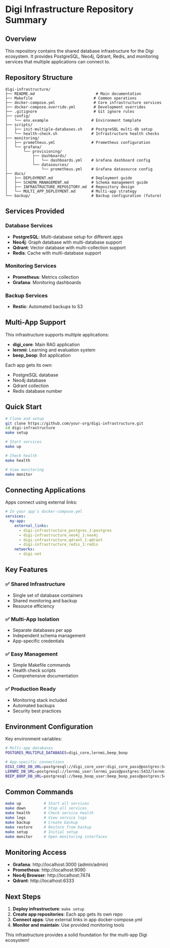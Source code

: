 # Digi Infrastructure Repository Summary

## Overview

This repository contains the shared database infrastructure for the Digi ecosystem. It provides PostgreSQL, Neo4j, Qdrant, Redis, and monitoring services that multiple applications can connect to.

## Repository Structure

```
digi-infrastructure/
├── README.md                           # Main documentation
├── Makefile                           # Common operations
├── docker-compose.yml                 # Core infrastructure services
├── docker-compose.override.yml        # Development overrides
├── .gitignore                         # Git ignore rules
├── config/
│   └── env.example                   # Environment template
├── scripts/
│   ├── init-multiple-databases.sh    # PostgreSQL multi-db setup
│   └── health-check.sh               # Infrastructure health checks
├── monitoring/
│   ├── prometheus.yml                # Prometheus configuration
│   └── grafana/
│       └── provisioning/
│           ├── dashboards/
│           │   └── dashboards.yml    # Grafana dashboard config
│           └── datasources/
│               └── prometheus.yml    # Grafana datasource config
├── docs/
│   ├── DEPLOYMENT.md                 # Deployment guide
│   ├── SCHEMA_MANAGEMENT.md          # Schema management guide
│   ├── INFRASTRUCTURE_REPOSITORY.md  # Repository design
│   └── MULTI_APP_DEPLOYMENT.md       # Multi-app strategy
└── backup/                           # Backup configuration (future)
```

## Services Provided

### Database Services

- **PostgreSQL**: Multi-database setup for different apps
- **Neo4j**: Graph database with multi-database support
- **Qdrant**: Vector database with multi-collection support
- **Redis**: Cache with multi-database support

### Monitoring Services

- **Prometheus**: Metrics collection
- **Grafana**: Monitoring dashboards

### Backup Services

- **Restic**: Automated backups to S3

## Multi-App Support

This infrastructure supports multiple applications:

- **digi_core**: Main RAG application
- **lernmi**: Learning and evaluation system
- **beep_boop**: Bot application

Each app gets its own:

- PostgreSQL database
- Neo4j database
- Qdrant collection
- Redis database number

## Quick Start

```bash
# Clone and setup
git clone https://github.com/your-org/digi-infrastructure.git
cd digi-infrastructure
make setup

# Start services
make up

# Check health
make health

# View monitoring
make monitor
```

## Connecting Applications

Apps connect using external links:

```yaml
# In your app's docker-compose.yml
services:
  my-app:
    external_links:
      - digi-infrastructure_postgres_1:postgres
      - digi-infrastructure_neo4j_1:neo4j
      - digi-infrastructure_qdrant_1:qdrant
      - digi-infrastructure_redis_1:redis
    networks:
      - digi-net
```

## Key Features

### ✅ **Shared Infrastructure**

- Single set of database containers
- Shared monitoring and backup
- Resource efficiency

### ✅ **Multi-App Isolation**

- Separate databases per app
- Independent schema management
- App-specific credentials

### ✅ **Easy Management**

- Simple Makefile commands
- Health check scripts
- Comprehensive documentation

### ✅ **Production Ready**

- Monitoring stack included
- Automated backups
- Security best practices

## Environment Configuration

Key environment variables:

```bash
# Multi-app databases
POSTGRES_MULTIPLE_DATABASES=digi_core,lernmi,beep_boop

# App-specific connections
DIGI_CORE_DB_URL=postgresql://digi_core_user:digi_core_pass@postgres:5432/digi_core
LERNMI_DB_URL=postgresql://lernmi_user:lernmi_pass@postgres:5432/lernmi
BEEP_BOOP_DB_URL=postgresql://beep_boop_user:beep_boop_pass@postgres:5432/beep_boop
```

## Common Commands

```bash
make up          # Start all services
make down        # Stop all services
make health      # Check service health
make logs        # View service logs
make backup      # Create backup
make restore     # Restore from backup
make setup       # Initial setup
make monitor     # Open monitoring interfaces
```

## Monitoring Access

- **Grafana**: http://localhost:3000 (admin/admin)
- **Prometheus**: http://localhost:9090
- **Neo4j Browser**: http://localhost:7474
- **Qdrant**: http://localhost:6333

## Next Steps

1. **Deploy infrastructure**: `make setup`
2. **Create app repositories**: Each app gets its own repo
3. **Connect apps**: Use external links in app docker-compose.yml
4. **Monitor and maintain**: Use provided monitoring tools

This infrastructure provides a solid foundation for the multi-app Digi ecosystem!
